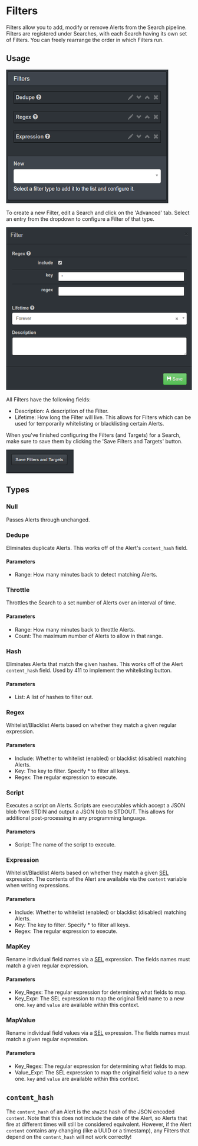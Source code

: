Filters
=======

Filters allow you to add, modify or remove Alerts from the Search pipeline. Filters are registered under Searches, with each Search having its own set of Filters. You can freely rearrange the order in which Filters run.


Usage
-----

![Filters config](/docs/imgs/filters_config.png?raw=true)

To create a new Filter, edit a Search and click on the 'Advanced' tab. Select an entry from the dropdown to configure a Filter of that type.

![Filter config](/docs/imgs/filter_config.png?raw=true)

All Filters have the following fields:

- Description: A description of the Filter.
- Lifetime: How long the Filter will live. This allows for Filters which can be used for temporarily whitelisting or blacklisting certain Alerts.

When you've finished configuring the Filters (and Targets) for a Search, make sure to save them by clicking the 'Save Filters and Targets' button.

![Filter & Targets save](/docs/imgs/filterstargets_save.png?raw=true)


Types
-----

### Null ###

Passes Alerts through unchanged.


### Dedupe ###

Eliminates duplicate Alerts. This works off of the Alert's `content_hash` field.

#### Parameters ####

- Range: How many minutes back to detect matching Alerts.


### Throttle ###

Throttles the Search to a set number of Alerts over an interval of time.

#### Parameters ####

- Range: How many minutes back to throttle Alerts.
- Count: The maximum number of Alerts to allow in that range.


### Hash ###

Eliminates Alerts that match the given hashes. This works off of the Alert `content_hash` field. Used by 411 to implement the whitelisting button.

#### Parameters ####

- List: A list of hashes to filter out.


### Regex ###

Whitelist/Blacklist Alerts based on whether they match a given regular expression.

#### Parameters ####

- Include: Whether to whitelist (enabled) or blacklist (disabled) matching Alerts.
- Key: The key to filter. Specify * to filter all keys.
- Regex: The regular expression to execute.


### Script ###

Executes a script on Alerts. Scripts are executables which accept a JSON blob from STDIN and output a JSON blob to STDOUT. This allows for additional post-processing in any programming language.

#### Parameters ####

- Script: The name of the script to execute.


### Expression ###

Whitelist/Blacklist Alerts based on whether they match a given [SEL](https://symfony.com/doc/current/components/expression_language/syntax.html) expression. The contents of the Alert are available via the `content` variable when writing expressions.

#### Parameters ####

- Include: Whether to whitelist (enabled) or blacklist (disabled) matching Alerts.
- Key: The key to filter. Specify * to filter all keys.
- Regex: The regular expression to execute.


### MapKey ###

Rename individual field names via a [SEL](https://symfony.com/doc/current/components/expression_language/syntax.html) expression. The fields names must match a given regular expression.

#### Parameters ####

- Key_Regex: The regular expression for determining what fields to map.
- Key_Expr: The SEL expression to map the original field name to a new one. `key` and `value` are available within this context.


### MapValue ###

Rename individual field values via a [SEL](https://symfony.com/doc/current/components/expression_language/syntax.html) expression. The fields names must match a given regular expression.

#### Parameters ####

- Key_Regex: The regular expression for determining what fields to map.
- Value_Expr: The SEL expression to map the original field value to a new one. `key` and `value` are available within this context.


`content_hash`
--------------

The `content_hash` of an Alert is the `sha256` hash of the JSON encoded `content`. Note that this does not include the date of the Alert, so Alerts that fire at different times will still be considered equivalent. However, if the Alert `content` contains any changing (like a UUID or a timestamp), any Filters that depend on the `content_hash` will not work correctly!
